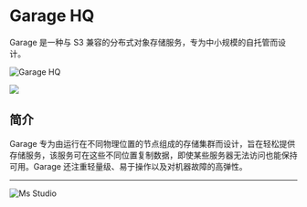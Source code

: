 # Garage HQ

Garage 是一种与 S3 兼容的分布式对象存储服务，专为中小规模的自托管而设计。

![Garage HQ](https://file.lifebus.top/imgs/garage-hq_cover.png)

![](https://img.shields.io/badge/%E6%96%B0%E7%96%86%E8%90%8C%E6%A3%AE%E8%BD%AF%E4%BB%B6%E5%BC%80%E5%8F%91%E5%B7%A5%E4%BD%9C%E5%AE%A4-%E6%8F%90%E4%BE%9B%E6%8A%80%E6%9C%AF%E6%94%AF%E6%8C%81-blue)

## 简介

Garage 专为由运行在不同物理位置的节点组成的存储集群而设计，旨在轻松提供存储服务，该服务可在这些不同位置复制数据，即使某些服务器无法访问也能保持可用。Garage
还注重轻量级、易于操作以及对机器故障的高弹性。

---

![Ms Studio](https://file.lifebus.top/imgs/ms_blank_001.png)
